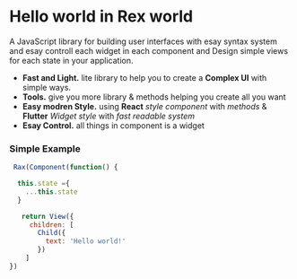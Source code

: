 # Hello world in Rex world
A JavaScript library for building user interfaces with esay syntax system and esay controll each widget in each component and Design simple views for each state in your application.

* **Fast and Light.** lite library to help you to create a **Complex UI** with simple ways.
* **Tools.** give you more library & methods helping you create all you want 
* **Easy modren Style.** using **React** *style component* with *methods* & **Flutter** *Widget style* with *fast readable system*
* **Esay Control.** all things in component is a widget

### Simple Example 
```javascript
 Rax(Component(function() {

  this.state ={
    ...this.state
  }

   return View({
     children: [
       Child({
         text: 'Hello world!'
       })
    ]
})
```